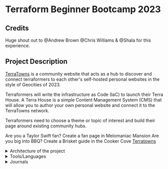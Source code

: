 # Terraform Beginner Bootcamp 2023
## Credits

Huge shout out to @Andrew Brown @Chris Williams & @Shala for this experience.
## Project Description
[TerraTowns](https://terratowns.cloud/) is a community website that acts as a hub to discover and connect terraformers to each other's self-hosted personal websites in the style of Geocities of 2023.

Terraformers will write the infrastructure as Code (IaC) to launch their Terra House.
A Terra House is a simple Content Management System (CMS) that will allow you to author your own personal website and connect it to the TerraTowns network.

Terraformers need to choose a theme or topic of interest and build their page around existing community hubs. 

Are you a Taylor Swift fan? Create a fan page in Melomaniac Mansion
Are you big into BBQ? Create a Brisket guide in the Cooker Cove
[Terratowns](/images/terratown1.png)

<details>
<summary>Architecture of the project</summary>
  
[Project Architecture Diagram](/images/wekk2-architecture.png)

</details>
<details>
<summary>Tools/Languages</summary> 
  
  - Git
  - Github
  - HashiCorp Configuration Language (HCL) 
  - Golang
  - Bash scripting
    
</details>

<details>
<summary>Journals</summary>
  
### [Week 0]()
- [Week 0 Journal](/Journal/week0.md)
- [Week 0 Progress Architecture](/images/week0-architecture.png)
   
### [Week 1]()
- [Week 1 Journal](/Journal/week1.md)
- [Week 1 Progress Architecture](/images/week1-architecture.png)

### [Week 2]()
- [Week 2 Journal](/Journal/week2.md)
- [Week 2 Progress Architecture](/images/week2-architecture.png)

### [Week 3]()
- [Week 3 Journal](/Journal/week3.md)

</details>

